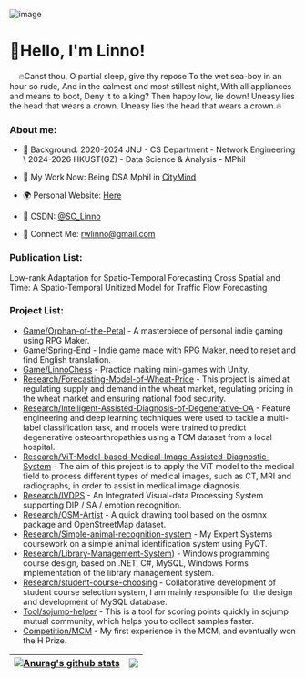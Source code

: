 ![image](https://github.com/RWLinno/RWLinno/assets/31813433/01d2c92f-2aa3-4371-b329-b3f1247c2de3)<h1>👋Hello, I'm Linno!</h1>

&nbsp;&nbsp;&nbsp;&nbsp;🔥Canst thou, O partial sleep, give thy repose To the wet sea-boy in an hour so rude, And in the calmest and most stillest night, With all appliances and means to boot, Deny it to a king? Then happy low, lie down! Uneasy lies the head that wears a crown. Uneasy lies the head that wears a crown.🔥


<h3>About me:</h3>

- 📖 Background:
  2020-2024 JNU - CS Department - Network Engineering \\
  2024-2026 HKUST(GZ) - Data Science & Analysis - MPhil

- 💼 My Work Now: Being DSA Mphil in [CityMind](https://citymind.top/about-us/)

- 🌍 Personal Website: [Here](https://rwlinno.github.io/)

- 🚀 CSDN: [@SC_Linno](https://blog.csdn.net/SC_Linno)

- 💬 Connect Me: [rwlinno@gmail.com](rwlinno@gmail.com)

<h3>Publication List:</h3>
Low-rank Adaptation for Spatio-Temporal Forecasting
Cross Spatial and Time: A Spatio-Temporal Unitized Model for Traffic Flow Forecasting

<h3>Project List:</h3>

- [Game/Orphan-of-the-Petal](https://github.com/RWLinno/Orphan-of-the-Petal) - A masterpiece of personal indie gaming using RPG Maker.
- [Game/Spring-End](https://github.com/RWLinno/Spring-End) - Indie game made with RPG Maker, need to reset and find English translation.
- [Game/LinnoChess](https://github.com/RWLinno/LinnoChess) - Practice making mini-games with Unity.
- [Research/Forecasting-Model-of-Wheat-Price](https://github.com/RWLinno/Forecasting-Model-of-Wheat-Price) - This project is aimed at regulating supply and demand in the wheat market, regulating pricing in the wheat market and ensuring national food security.
- [Research/Intelligent-Assisted-Diagnosis-of-Degenerative-OA](https://github.com/RWLinno/Intelligent-Assisted-Diagnosis-of-Degenerative-OA) - Feature engineering and deep learning techniques were used to tackle a multi-label classification task, and models were trained to predict degenerative osteoarthropathies using a TCM dataset from a local hospital.
- [Research/ViT-Model-based-Medical-Image-Assisted-Diagnostic-System](https://github.com/RWLinno/ViT-Model-based-Medical-Image-Assisted-Diagnostic-System) - The aim of this project is to apply the ViT model to the medical field to process different types of medical images, such as CT, MRI and radiographs, in order to assist in medical image diagnosis.
- [Research/IVDPS](https://github.com/RWLinno/IVDPS) - An Integrated Visual-data Processing System supporting DIP / SA / emotion recognition.
- [Research/OSM-Artist](https://github.com/RWLinno/OSM-Artist) -  A quick drawing tool based on the osmnx package and OpenStreetMap dataset.
- [Research/Simple-animal-recognition-system](https://github.com/RWLinno/Simple-animal-recognition-system) - My Expert Systems coursework on a simple animal identification system using PyQT.
- [Research/Library-Management-System](https://github.com/RWLinno/Library-Management-System)) - Windows programming course design, based on .NET, C#, MySQL, Windows Forms implementation of the library management system.
- [Research/student-course-choosing](https://github.com/RWLinno/student-course-choosing) - Collaborative development of student course selection system, I am mainly responsible for the design and development of MySQL database.
- [Tool/sojump-helper](https://github.com/RWLinno/sojump-helper) - This is a tool for scoring points quickly in sojump mutual community, which helps you to collect samples faster.
- [Competition/MCM](https://github.com/RWLinno/MCM) - My first experience in the MCM, and eventually won the H Prize.


| <a href="https://github.com/anuraghazra/github-readme-stats"><img align="center" src="https://github-readme-stats.vercel.app/api?username=rwlinno&show_icons=true&include_all_commits=true&theme=graywhite&hide_border=true" alt="Anurag's github stats" /></a> | <a href="https://github.com/anuraghazra/github-readme-stats"><img align="center" src="https://github-readme-stats.vercel.app/api/top-langs/?username=rwlinno&layout=compact&theme=graywhite&hide_border=true" /></a> |
| ------------- | ------------- |
